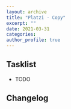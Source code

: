 ```yaml
---
layout: archive
title: "Platzi - Copy"
excerpt: ""
date: 2021-03-31
categories: 
author_profile: true
---
```


## Tasklist

- TODO

## Changelog

